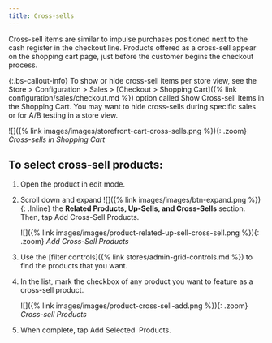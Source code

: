 ```yaml
---
title: Cross-sells
---
```


Cross-sell items are similar to impulse purchases positioned next to the cash register in the checkout line. Products offered as a cross-sell appear on the shopping cart page, just before the customer begins the checkout process.

{:.bs-callout-info}
To show or hide cross-sell items per store view, see the Store &gt; Configuration &gt; Sales &gt; [Checkout &gt; Shopping Cart]({% link configuration/sales/checkout.md %}) option called Show Cross-sell Items in the Shopping Cart. You may want to hide cross-sells during specific sales or for A/B testing in a store view.

![]({% link images/images/storefront-cart-cross-sells.png %}){: .zoom}
*Cross-sells in Shopping Cart*

## To select cross-sell products:

1. Open the product in edit mode.

1. Scroll down and expand ![]({% link images/images/btn-expand.png %}){: .Inline} the **Related Products, Up-Sells, and Cross-Sells** section. Then, tap <span class="btn">Add Cross-Sell Products</span>.

    ![]({% link images/images/product-related-up-sell-cross-sell.png %}){: .zoom}
    *Add Cross-Sell Products*

1. Use the [filter controls]({% link stores/admin-grid-controls.md %}) to find the products that you want.

1. In the list, mark the checkbox of any product you want to feature as a cross-sell product.

    ![]({% link images/images/product-cross-sell-add.png %}){: .zoom}
    *Cross-sell Products*

1. When complete, tap <span class="btn">Add Selected  Products</span>.

